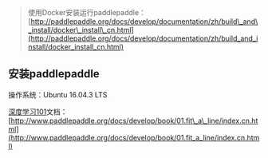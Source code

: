 > 使用Docker安装运行paddlepaddle：[http://paddlepaddle.org/docs/develop/documentation/zh/build\_and\_install/docker\_install\_cn.html](http://paddlepaddle.org/docs/develop/documentation/zh/build_and_install/docker_install_cn.html)

## 安装paddlepaddle

操作系统：Ubuntu 16.04.3 LTS







[深度学习101](http://www.paddlepaddle.org/docs/develop/book/01.fit_a_line/index.cn.html)文档：[http://www.paddlepaddle.org/docs/develop/book/01.fit\_a\_line/index.cn.html](http://www.paddlepaddle.org/docs/develop/book/01.fit_a_line/index.cn.html)

